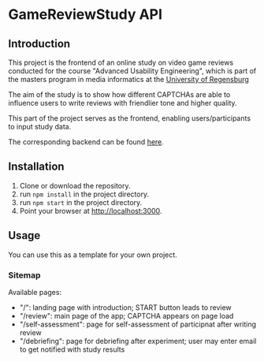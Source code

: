 # GameReviewStudy API

## Introduction

This project is the frontend of an online study on video game reviews conducted for the course "Advanced Usability Engineering", which is part of the masters program in media informatics at the [University of Regensburg](https://www.uni-regensburg.de/)

The aim of the study is to show how different CAPTCHAs are able to influence users to write reviews with friendlier tone and higher quality.

This part of the project serves as the frontend, enabling users/participants to input study data.

The corresponding backend can be found [here](https://github.com/JonasPuchinger/GameReviewStudy_API).

## Installation

1. Clone or download the repository.
2. run `npm install` in the project directory.
3. run `npm start` in the project directory.
4. Point your browser at [http://localhost:3000](http://localhost:3000).

## Usage

You can use this as a template for your own project.

### Sitemap

Available pages:

- "/": landing page with introduction; START button leads to review
- "/review": main page of the app; CAPTCHA appears on page load
- "/self-assessment": page for self-assessment of participnat after writing review
- "/debriefing": page for debriefing after experiment; user may enter email to get notified with study results
